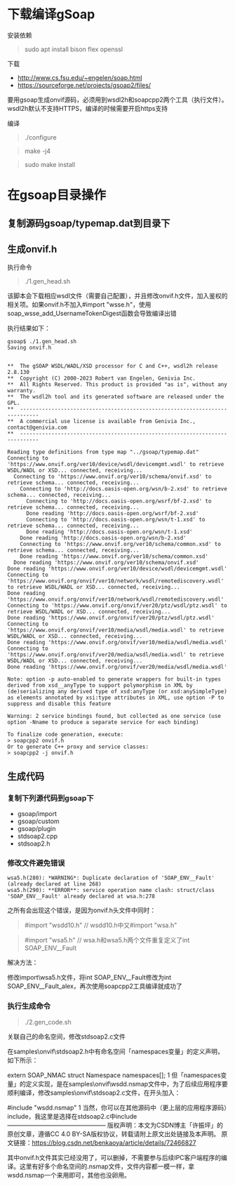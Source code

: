 # 下载编译gSoap
安装依赖 
> sudo apt install bison flex openssl

下载
- http://www.cs.fsu.edu/~engelen/soap.html
- https://sourceforge.net/projects/gsoap2/files/

要用gsoap生成onvif源码，必须用到wsdl2h和soapcpp2两个工具（执行文件）。
wsdl2h默认不支持HTTPS，编译的时候需要开启https支持

编译
> ./configure

> make -j4

> sudo make install

# 在gsoap目录操作
## 复制源码gsoap/typemap.dat到目录下
## 生成onvif.h
执行命令
> ./1.gen_head.sh

该脚本会下载相应wsdl文件（需要自己配置），并且修改onvif.h文件，加入鉴权的相关项。如果onvif.h不加入#import "wsse.h"，使用soap_wsse_add_UsernameTokenDigest函数会导致编译出错

执行结果如下：
```
gsoap$ ./1.gen_head.sh 
Saving onvif.h


**  The gSOAP WSDL/WADL/XSD processor for C and C++, wsdl2h release 2.8.130
**  Copyright (C) 2000-2023 Robert van Engelen, Genivia Inc.
**  All Rights Reserved. This product is provided "as is", without any warranty.
**  The wsdl2h tool and its generated software are released under the GPL.
**  ----------------------------------------------------------------------------
**  A commercial use license is available from Genivia Inc., contact@genivia.com
**  ----------------------------------------------------------------------------

Reading type definitions from type map "../gsoap/typemap.dat"
Connecting to 'https://www.onvif.org/ver10/device/wsdl/devicemgmt.wsdl' to retrieve WSDL/WADL or XSD... connected, receiving...
  Connecting to 'https://www.onvif.org/ver10/schema/onvif.xsd' to retrieve schema... connected, receiving...
    Connecting to 'http://docs.oasis-open.org/wsn/b-2.xsd' to retrieve schema... connected, receiving...
      Connecting to 'http://docs.oasis-open.org/wsrf/bf-2.xsd' to retrieve schema... connected, receiving...
      Done reading 'http://docs.oasis-open.org/wsrf/bf-2.xsd'
      Connecting to 'http://docs.oasis-open.org/wsn/t-1.xsd' to retrieve schema... connected, receiving...
      Done reading 'http://docs.oasis-open.org/wsn/t-1.xsd'
    Done reading 'http://docs.oasis-open.org/wsn/b-2.xsd'
    Connecting to 'https://www.onvif.org/ver10/schema/common.xsd' to retrieve schema... connected, receiving...
    Done reading 'https://www.onvif.org/ver10/schema/common.xsd'
  Done reading 'https://www.onvif.org/ver10/schema/onvif.xsd'
Done reading 'https://www.onvif.org/ver10/device/wsdl/devicemgmt.wsdl'
Connecting to 'https://www.onvif.org/onvif/ver10/network/wsdl/remotediscovery.wsdl' to retrieve WSDL/WADL or XSD... connected, receiving...
Done reading 'https://www.onvif.org/onvif/ver10/network/wsdl/remotediscovery.wsdl'
Connecting to 'https://www.onvif.org/onvif/ver20/ptz/wsdl/ptz.wsdl' to retrieve WSDL/WADL or XSD... connected, receiving...
Done reading 'https://www.onvif.org/onvif/ver20/ptz/wsdl/ptz.wsdl'
Connecting to 'https://www.onvif.org/onvif/ver10/media/wsdl/media.wsdl' to retrieve WSDL/WADL or XSD... connected, receiving...
Done reading 'https://www.onvif.org/onvif/ver10/media/wsdl/media.wsdl'
Connecting to 'https://www.onvif.org/onvif/ver20/media/wsdl/media.wsdl' to retrieve WSDL/WADL or XSD... connected, receiving...
Done reading 'https://www.onvif.org/onvif/ver20/media/wsdl/media.wsdl'

Note: option -p auto-enabled to generate wrappers for built-in types derived from xsd__anyType to support polymorphism in XML by (de)serializing any derived type of xsd:anyType (or xsd:anySimpleType) as elements annotated by xsi:type attributes in XML, use option -P to suppress and disable this feature

Warning: 2 service bindings found, but collected as one service (use option -Nname to produce a separate service for each binding)

To finalize code generation, execute:
> soapcpp2 onvif.h
Or to generate C++ proxy and service classes:
> soapcpp2 -j onvif.h

```

## 生成代码

### 复制下列源代码到gsoap下
- gsoap/import
- gsoap/custom
- gsoap/plugin
- stdsoap2.cpp
- stdsoap2.h

### 修改文件避免错误
```
wsa5.h(280): *WARNING*: Duplicate declaration of 'SOAP_ENV__Fault' (already declared at line 268)
wsa5.h(290): **ERROR**: service operation name clash: struct/class 'SOAP_ENV__Fault' already declared at wsa.h:278

```
之所有会出现这个错误，是因为onvif.h头文件中同时：

> #import "wsdd10.h" // wsdd10.h中又#import "wsa.h" 

> #import "wsa5.h"   // wsa.h和wsa5.h两个文件重复定义了int SOAP_ENV__Fault

解决方法：

修改import\wsa5.h文件，将int SOAP_ENV__Fault修改为int SOAP_ENV__Fault_alex，再次使用soapcpp2工具编译就成功了


### 执行生成命令
>./2.gen_code.sh


关联自己的命名空间，修改stdsoap2.c文件

在samples\onvif\stdsoap2.h中有命名空间「namespaces变量」的定义声明，如下所示：

extern SOAP_NMAC struct Namespace namespaces[];
1
但「namespaces变量」的定义实现，是在samples\onvif\wsdd.nsmap文件中，为了后续应用程序要顺利编译，修改samples\onvif\stdsoap2.c文件，在开头加入：

#include "wsdd.nsmap"
1
当然，你可以在其他源码中（更上层的应用程序源码）include，我这里是选择在stdsoap2.c中include
————————————————
版权声明：本文为CSDN博主「许振坪」的原创文章，遵循CC 4.0 BY-SA版权协议，转载请附上原文出处链接及本声明。
原文链接：https://blog.csdn.net/benkaoya/article/details/72466827

其中onvif.h文件其实已经没用了，可以删掉，不需要参与后续IPC客户端程序的编译。这里有好多个命名空间的.nsmap文件，文件内容都一模一样，拿wsdd.nsmap一个来用即可，其他也没卵用。